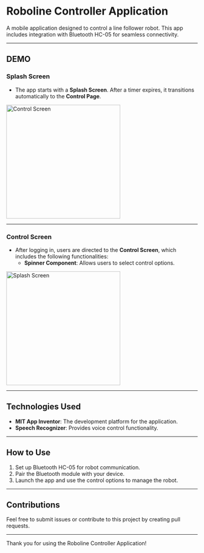 # Roboline Controller Application

A mobile application designed to control a line follower robot. This app includes integration with Bluetooth HC-05 for seamless connectivity.

---

## **DEMO**

### **Splash Screen**
- The app starts with a **Splash Screen**. After a timer expires, it transitions automatically to the **Control Page**.
<img src="https://github.com/user-attachments/assets/70fbbca7-e668-4de3-ac68-f6d22645b8e5" alt="Control Screen" style="height: 300px; width: auto;">


---

### **Control Screen**
- After logging in, users are directed to the **Control Screen**, which includes the following functionalities:
  - **Spinner Component**: Allows users to select control options.
<img src="https://github.com/user-attachments/assets/f4e64d1f-5176-4a15-ae43-bfe2d211655f" alt="Splash Screen" style="height: 300px; width: auto;">

---

## **Technologies Used**
- **MIT App Inventor**: The development platform for the application.
- **Speech Recognizer**: Provides voice control functionality.

---

## **How to Use**
1. Set up Bluetooth HC-05 for robot communication.
2. Pair the Bluetooth module with your device.
3. Launch the app and use the control options to manage the robot.

---

## **Contributions**
Feel free to submit issues or contribute to this project by creating pull requests.

---

Thank you for using the Roboline Controller Application!
